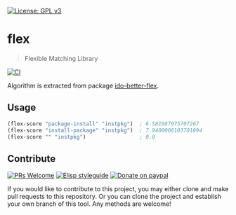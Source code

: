 [![License: GPL v3](https://img.shields.io/badge/License-GPL%20v3-blue.svg)](https://www.gnu.org/licenses/gpl-3.0)

# flex
> Flexible Matching Library

[![CI](https://github.com/jcs-elpa/flex/actions/workflows/test.yml/badge.svg)](https://github.com/jcs-elpa/flex/actions/workflows/test.yml)

Algorithm is extracted from package [ido-better-flex](https://github.com/vic/ido-better-flex).

## Usage

```el
(flex-score "package-install" "instpkg")  ; 6.581987975707267
(flex-score "install-package" "instpkg")  ; 7.9400006103701894
(flex-score "" "instpkg")                 ; 0.0
```

## Contribute

[![PRs Welcome](https://img.shields.io/badge/PRs-welcome-brightgreen.svg)](http://makeapullrequest.com)
[![Elisp styleguide](https://img.shields.io/badge/elisp-style%20guide-purple)](https://github.com/bbatsov/emacs-lisp-style-guide)
[![Donate on paypal](https://img.shields.io/badge/paypal-donate-1?logo=paypal&color=blue)](https://www.paypal.me/jcs090218)

If you would like to contribute to this project, you may either
clone and make pull requests to this repository. Or you can
clone the project and establish your own branch of this tool.
Any methods are welcome!
